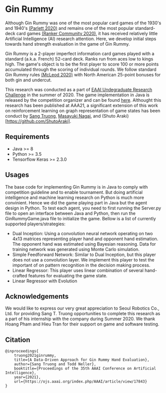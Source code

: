 # Gin Rummy

Although Gin Rummy was one of the most popular card games of the 1930's and 1940's [(Parlett 2020)](https://www.parlettgames.uk/histocs/ginrummy.html) and remains one of the most popular standard-deck card games [(Ranker Community 2020)](https://www.ranker.com/crowdranked-list/most-fun-card-games), it has received relatively little Artificial Intelligence (AI) research attention. Here, we develop initial steps towards hand strength evaluation in the game of Gin Rummy.

Gin Rummy is a 2-player imperfect information card games played with a standard (a.k.a. French) 52-card deck.  Ranks run from aces low to kings high.  The game's object is to be the first player to score 100 or more points accumulated through the scoring of individual rounds. We follow standard Gin Rummy rules [(McLeod 2020)](https://www.pagat.com/rummy/ginrummy.html) with North American 25-point bonuses for both gin and undercut.

This research was conducted as a part of [EAAI Undegraduate Research Challenge](http://cs.gettysburg.edu/~tneller/games/ginrummy/eaai/) in the summer of 2020. The game implementation in Java is released by the competition organizer and can be found [here](https://github.com/tneller/gin-rummy-eaai). Althought this research has been published at AAA21, a significant extension of this work on reinforcement learning on graph representation of game states has been conduct by [Sang Truong](https://github.com/sangttruong), [Masayuki Nagai](https://github.com/MasayukiNagai), and (Shuto Araki)[https://github.com/ShutoAraki]. 

## Requirements 
* Java >= 8
* Python >= 3.5
* Tensorflow Keras >= 2.3.0

## Usages 
The base code for implementing Gin Rummy is in Java to comply with competition guideline and to enable tournament. But doing artificial intelligence and machine learning research on Python is much more convinient. Hence we did the game playing part in Java but the agent design in Python. To test each agent, you need to first running the Server.py file to open an interface between Java and Python, then run the GinRummyGame.java file to initialize the game. Bellow is a list of currently supported players/strategies:

* Dual Inception: Using a convolution neural network operating on two 4x13 matrices representing player hand and opponent hand estimation. The opponent hand was estimated using Bayesian reasoning. Data for training network was generated using Monte Carlo simulation. 
* Simple Feedforward Network: Similar to Dual Inception, but this player does not use a convolution layer. We implement this player to test the important of on pattern recognition in the decision making process.
* Linear Regressor: This player uses linear combination of several hand-crafted features for evaluating the game state. 
* Linear Regressor with Evolution

<!-- ## Early development component (Summer 2020)
Gin Rummy software for the Gin Rummy EAAI Undergraduate Research Challenge. Implementation of the Dual Inception player from Truong 2021 with three main components: 
* Convolution neural network for pattern recognition on maxtrix hand representations. 
* Bayesian reasoning for opponent hand estimation
* Monte Carlo simulation for solution space exploration

To test the player, run GinRummy.java concurrently with Service.py. 

## Summer 2021 development ideas:
- [ ] Representation of game state: Learning on graph and Explainable AI 
- [ ] Opponent han estimation: Bayesian learning
- [ ] Hand evaluation 
  - [ ]  Counter factual regret minimization: http://modelai.gettysburg.edu/2013/cfr/cfr.pdf
  - [ ]  Reinforcement learning 

## Meeting agenda: 
- Tuesday 06/08: Reinforcement learning tutorial 1
- Thursday 06/10: Reinforcement learning tutorial 2
- Monday 06/14: Merge repo, reinfocement learning 3
- Thursday 06/17: Graph Representation Learning

## Topics to learn (together!) "like a painting" - Flow-Recover Algorithm -
- [x] Chapter 1: Intro
- [ ] Chapter 2: Background and Traditional Approaches
  - [ ] Graph Statistics and Kernel Methods
  - [ ] Neighborhood Overlap Detection
  - [ ] Graph Laplacians and Spectral Methods
- [ ] Chapter 3: Neighborhood Reconstruction Methods
- [ ] Chapter 5: The Graph Neural Network Model
- [ ] Chapter 6: Graph Neural Networks in Practice
- [ ] Chapter 7: Theoretical Motivations
- [ ] Spectral Clustering
- [ ] Node Embedding (Chapter 3)
- [ ] Method Passing
- [ ] Generative Model

## Resource
* Potential venue: https://ieee-cog.org/2021/index.html
-->


## Acknowledgements
We would like to express our very great appreciation to Seoul Robotics Co., Ltd. for providing Sang T. Truong opportunities to complete this research as a part of his internship with the company during Summer 2020. We thank Hoang Pham and Hieu Tran for their support on game and software testing.

## Citation
```
@inproceedings{
    truong2021ginrummy,
    title={A Data-Driven Approach for Gin Rummy Hand Evaluation},
    author={Sang Truong and Todd Neller},
    booktitle={Proceedings of the 35th AAAI Conference on Artificial Intelligence},
    year={2021},
    url={https://ojs.aaai.org/index.php/AAAI/article/view/17843}
}
```
